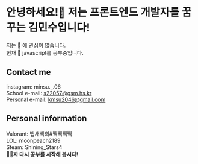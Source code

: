 # __안녕하세요!🤚 저는 프론트엔드 개발자를 꿈꾸는 김민수입니다!__
저는 👀 에 관심이 많습니다.  
현재 🌱 javascript를 공부중입니다.
## __Contact me__
instagram: minsu._.06  
School e-mail: s22057@gsm.hs.kr  
Personal e-mail: kmsu2046@gmail.com  
## __Personal information__
Valorant: 뱁새색희#짹짹짹짹  
LOL: moonpeach2189  
Steam: Shining_Stars4  
__📖📖자 다시 공부를 시작해 봅시다!__
